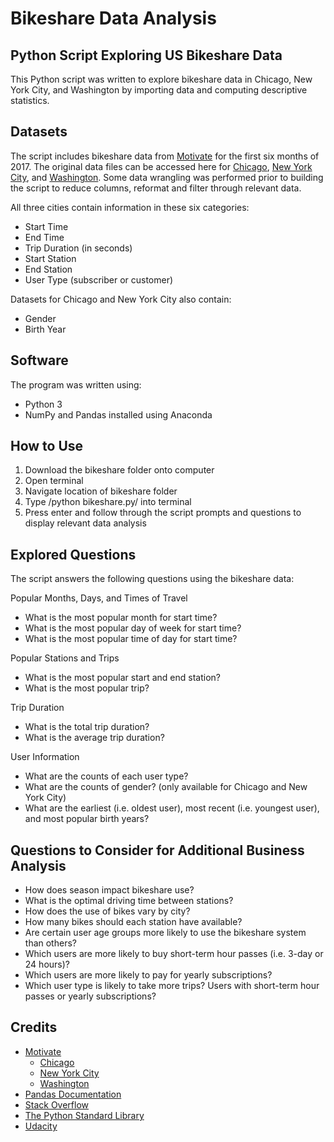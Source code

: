 # Bikeshare Data Analysis
## Python Script Exploring US Bikeshare Data
This Python script was written to explore bikeshare data in Chicago, New York City, and Washington by importing data and computing descriptive statistics.

## Datasets
The script includes bikeshare data from [Motivate](https://www.motivateco.com/) for the first six months of 2017. The original data files can be accessed here for [Chicago](https://www.divvybikes.com/system-data), [New York City](https://www.citibikenyc.com/system-data), and [Washington](https://www.capitalbikeshare.com/system-data). Some data wrangling was performed prior to building the script to reduce columns, reformat and filter through relevant data.

All three cities contain information in these six categories:
 * Start Time
 * End Time
 * Trip Duration (in seconds)
 * Start Station
 * End Station
 * User Type (subscriber or customer)

Datasets for Chicago and New York City also contain:
* Gender
* Birth Year

## Software
The program was written using:
* Python 3
* NumPy and Pandas installed using Anaconda

## How to Use
1. Download the bikeshare folder onto computer
2. Open terminal
3. Navigate location of bikeshare folder
4. Type /python bikeshare.py/ into terminal
5. Press enter and follow through the script prompts and questions to display relevant data analysis

## Explored Questions
The script answers the following questions using the bikeshare data:

Popular Months, Days, and Times of Travel
* What is the most popular month for start time?
* What is the most popular day of week for start time?
* What is the most popular time of day for start time?

Popular Stations and Trips
* What is the most popular start and end station?
* What is the most popular trip?


Trip Duration
* What is the total trip duration?
* What is the average trip duration?

User Information
* What are the counts of each user type?
* What are the counts of gender? (only available for Chicago and New York City)
* What are the earliest (i.e. oldest user), most recent (i.e. youngest user), and most popular birth years?


## Questions to Consider for Additional Business Analysis
* How does season impact bikeshare use?
* What is the optimal driving time between stations?
* How does the use of bikes vary by city?
* How many bikes should each station have available?
* Are certain user age groups more likely to use the bikeshare system than others?
* Which users are more likely to buy short-term hour passes (i.e. 3-day or 24 hours)?
* Which users are more likely to pay for yearly subscriptions?
* Which user type is likely to take more trips? Users with short-term hour passes or yearly subscriptions?

## Credits
* [Motivate](https://www.motivateco.com/)
  * [Chicago](https://www.divvybikes.com/system-data)
  * [New York City](https://www.citibikenyc.com/system-data)
  * [Washington](https://www.capitalbikeshare.com/system-data)
* [Pandas Documentation](https://pandas.pydata.org/pandas-docs/stable/)
* [Stack Overflow](https://stackoverflow.com/)
* [The Python Standard Library](https://docs.python.org/3/library/)
* [Udacity](https://www.udacity.com/course/programming-for-data-science-nanodegree--nd104)

